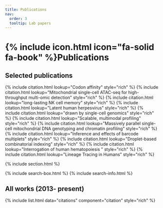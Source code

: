 ```yaml
---
title: Publications
nav:
  order: 3
  tooltip: Lab papers
---
```


# {% include icon.html icon="fa-solid fa-book" %}Publications


## Selected publications

{% include citation.html lookup="Codon affinity" style="rich" %}
{% include citation.html lookup="Mitochondrial single-cell ATAC-seq for high-throughput multi-omic detection" style="rich" %}
{% include citation.html lookup="long-lasting NK cell memory" style="rich" %}
{% include citation.html lookup="Latent human herpesvirus" style="rich" %}
{% include citation.html lookup="drawn by single-cell genomics" style="rich" %}
{% include citation.html lookup="Scalable, multimodal profiling" style="rich" %}
{% include citation.html lookup="Massively parallel single-cell mitochondrial DNA genotyping and chromatin profiling" style="rich" %}
{% include citation.html lookup="Inference and effects of barcode multiplets" style="rich" %}
{% include citation.html lookup="Droplet-based combinatorial indexing" style="rich" %}
{% include citation.html lookup="Interrogation of human hematopoiesis " style="rich" %}
{% include citation.html lookup="Lineage Tracing in Humans" style="rich" %}


{% include section.html %}

{% include search-box.html %}
{% include search-info.html %}

## All works (2013- present)

{% include list.html data="citations" component="citation" style="rich" %}


